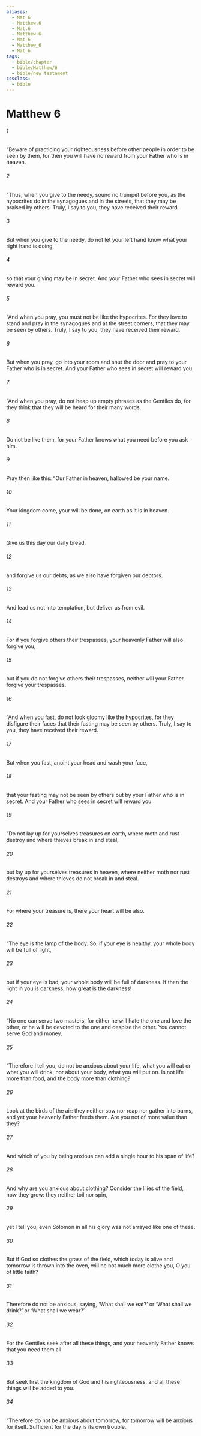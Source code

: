 ```yaml
---
aliases:
  - Mat 6
  - Matthew.6
  - Mat.6
  - Matthew-6
  - Mat-6
  - Matthew_6
  - Mat_6
tags:
  - bible/chapter
  - bible/Matthew/6
  - bible/new testament
cssclass:
  - bible
---
```


# Matthew 6

###### 1
“Beware of practicing your righteousness before other people in order to be seen by them, for then you will have no reward from your Father who is in heaven.
###### 2
“Thus, when you give to the needy, sound no trumpet before you, as the hypocrites do in the synagogues and in the streets, that they may be praised by others. Truly, I say to you, they have received their reward.
###### 3
But when you give to the needy, do not let your left hand know what your right hand is doing,
###### 4
so that your giving may be in secret. And your Father who sees in secret will reward you.
###### 5
“And when you pray, you must not be like the hypocrites. For they love to stand and pray in the synagogues and at the street corners, that they may be seen by others. Truly, I say to you, they have received their reward.
###### 6
But when you pray, go into your room and shut the door and pray to your Father who is in secret. And your Father who sees in secret will reward you.
###### 7
“And when you pray, do not heap up empty phrases as the Gentiles do, for they think that they will be heard for their many words.
###### 8
Do not be like them, for your Father knows what you need before you ask him.
###### 9
Pray then like this: “Our Father in heaven, hallowed be your name.
###### 10
Your kingdom come, your will be done, on earth as it is in heaven.
###### 11
Give us this day our daily bread,
###### 12
and forgive us our debts, as we also have forgiven our debtors.
###### 13
And lead us not into temptation, but deliver us from evil.
###### 14
For if you forgive others their trespasses, your heavenly Father will also forgive you,
###### 15
but if you do not forgive others their trespasses, neither will your Father forgive your trespasses.
###### 16
“And when you fast, do not look gloomy like the hypocrites, for they disfigure their faces that their fasting may be seen by others. Truly, I say to you, they have received their reward.
###### 17
But when you fast, anoint your head and wash your face,
###### 18
that your fasting may not be seen by others but by your Father who is in secret. And your Father who sees in secret will reward you.
###### 19
“Do not lay up for yourselves treasures on earth, where moth and rust destroy and where thieves break in and steal,
###### 20
but lay up for yourselves treasures in heaven, where neither moth nor rust destroys and where thieves do not break in and steal.
###### 21
For where your treasure is, there your heart will be also.
###### 22
“The eye is the lamp of the body. So, if your eye is healthy, your whole body will be full of light,
###### 23
but if your eye is bad, your whole body will be full of darkness. If then the light in you is darkness, how great is the darkness!
###### 24
“No one can serve two masters, for either he will hate the one and love the other, or he will be devoted to the one and despise the other. You cannot serve God and money.
###### 25
“Therefore I tell you, do not be anxious about your life, what you will eat or what you will drink, nor about your body, what you will put on. Is not life more than food, and the body more than clothing?
###### 26
Look at the birds of the air: they neither sow nor reap nor gather into barns, and yet your heavenly Father feeds them. Are you not of more value than they?
###### 27
And which of you by being anxious can add a single hour to his span of life?
###### 28
And why are you anxious about clothing? Consider the lilies of the field, how they grow: they neither toil nor spin,
###### 29
yet I tell you, even Solomon in all his glory was not arrayed like one of these.
###### 30
But if God so clothes the grass of the field, which today is alive and tomorrow is thrown into the oven, will he not much more clothe you, O you of little faith?
###### 31
Therefore do not be anxious, saying, ‘What shall we eat?’ or ‘What shall we drink?’ or ‘What shall we wear?’
###### 32
For the Gentiles seek after all these things, and your heavenly Father knows that you need them all.
###### 33
But seek first the kingdom of God and his righteousness, and all these things will be added to you.
###### 34
“Therefore do not be anxious about tomorrow, for tomorrow will be anxious for itself. Sufficient for the day is its own trouble.


